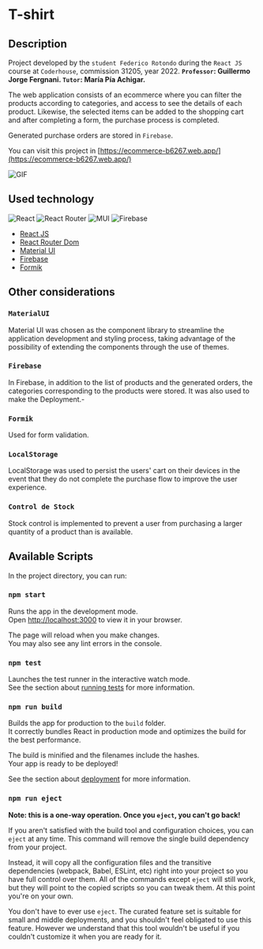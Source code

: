 # T-shirt

## Description

Project developed by the `student Federico Rotondo` during the `React JS` course at `Coderhouse`, commission 31205, year 2022. **`Professor`: Guillermo Jorge Fergnani. `Tutor`: María Pía Achigar.**

The web application consists of an ecommerce where you can filter the products according to categories, and access to see the details of each product. Likewise, the selected items can be added to the shopping cart and after completing a form, the purchase process is completed.

Generated purchase orders are stored in `Firebase`.

You can visit this project in [https://ecommerce-b6267.web.app/](https://ecommerce-b6267.web.app/)


![GIF](/public/theGif.gif "Proyect gif")


## Used technology

![React](https://img.shields.io/badge/react-%2320232a.svg?style=for-the-badge&logo=react&logoColor=%2361DAFB) ![React Router](https://img.shields.io/badge/React_Router-CA4245?style=for-the-badge&logo=react-router&logoColor=white) ![MUI](https://img.shields.io/badge/MUI-%230081CB.svg?style=for-the-badge&logo=mui&logoColor=white) ![Firebase](https://img.shields.io/badge/firebase-%23039BE5.svg?style=for-the-badge&logo=firebase) 

* [React JS](https://reactjs.org/)
* [React Router Dom](https://reactrouter.com/)
* [Material UI](https://mui.com/)
* [Firebase](https://firebase.google.com/) 
* [Formik](https://formik.org/) 

## Other considerations

### `MaterialUI`
Material UI was chosen as the component library to streamline the application development and styling process, taking advantage of the possibility of extending the components through the use of themes.

### `Firebase`
In Firebase, in addition to the list of products and the generated orders, the categories corresponding to the products were stored. It was also used to make the Deployment.-

### `Formik`
Used for form validation.

### `LocalStorage`
LocalStorage was used to persist the users' cart on their devices in the event that they do not complete the purchase flow to improve the user experience.

### `Control de Stock`
Stock control is implemented to prevent a user from purchasing a larger quantity of a product than is available.


## Available Scripts

In the project directory, you can run:

### `npm start`

Runs the app in the development mode.\
Open [http://localhost:3000](http://localhost:3000) to view it in your browser.

The page will reload when you make changes.\
You may also see any lint errors in the console.

### `npm test`

Launches the test runner in the interactive watch mode.\
See the section about [running tests](https://facebook.github.io/create-react-app/docs/running-tests) for more information.

### `npm run build`

Builds the app for production to the `build` folder.\
It correctly bundles React in production mode and optimizes the build for the best performance.

The build is minified and the filenames include the hashes.\
Your app is ready to be deployed!

See the section about [deployment](https://facebook.github.io/create-react-app/docs/deployment) for more information.

### `npm run eject`

**Note: this is a one-way operation. Once you `eject`, you can't go back!**

If you aren't satisfied with the build tool and configuration choices, you can `eject` at any time. This command will remove the single build dependency from your project.

Instead, it will copy all the configuration files and the transitive dependencies (webpack, Babel, ESLint, etc) right into your project so you have full control over them. All of the commands except `eject` will still work, but they will point to the copied scripts so you can tweak them. At this point you're on your own.

You don't have to ever use `eject`. The curated feature set is suitable for small and middle deployments, and you shouldn't feel obligated to use this feature. However we understand that this tool wouldn't be useful if you couldn't customize it when you are ready for it.

